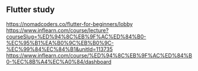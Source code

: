 ## Flutter study

https://nomadcoders.co/flutter-for-beginners/lobby
https://www.inflearn.com/course/lecture?courseSlug=%ED%94%8C%EB%9F%AC%ED%84%B0-%EC%95%B1%EA%B0%9C%EB%B0%9C-%EC%99%84%EC%84%B1&unitId=113735
https://www.inflearn.com/course/%ED%94%8C%EB%9F%AC%ED%84%B0-%EC%8B%A4%EC%A0%84/dashboard
